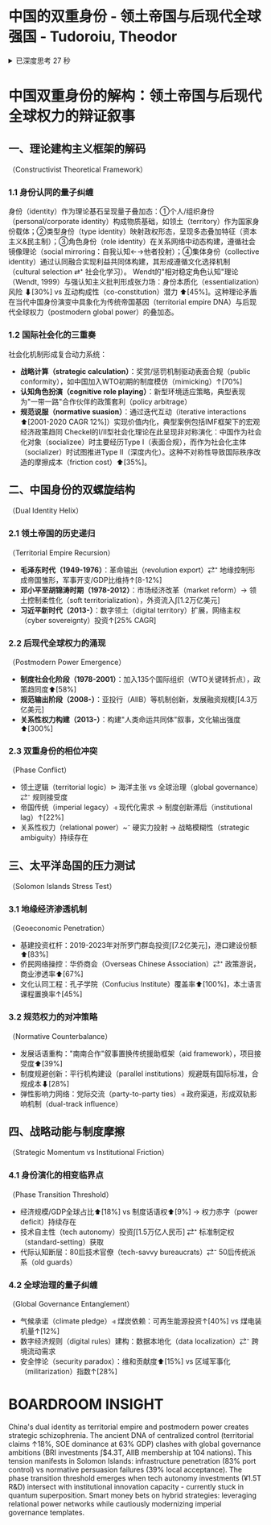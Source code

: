 # 中国的双重身份 - 领土帝国与后现代全球强国 - Tudoroiu, Theodor

<details >
                  <summary>已深度思考 27 秒</summary>
                  <blockquote><p>Okay, let’s dive into this complex task. The user wants a detailed breakdown of the provided academic text using a specific framework that combines IB/HF storytelling with symbolic syntax. First, I need to parse the extensive context provided, which includes various sections of the book “China’s Two Identities” by Theodor Tudoroiu. The book seems to explore China’s dual identity as both a territorial empire and a postmodern global power through a constructivist lens.</p>
<p>Starting with the core task, I need to “decompose the work and tell the story.” The user emphasized using a data-driven, narrative-heavy approach with symbolic syntax. The response should be in Chinese with headings and include an elevator pitch in English.</p>
<p>First, I’ll outline the main sections of the book from the context info. The theoretical framework (Chapter 2) lays out constructivist concepts like identity, international socialization, normative power, and relationality. Then, Chapters 3 to 5 apply these concepts to China’s evolution, and Chapter 6 provides a case study with the Solomon Islands.</p>
<p>The user provided multiple excerpts, so I need to synthesize these into key points. For example, the constructivist framework defines identity as multifaceted, shaped by both internal and external factors. International socialization involves processes like strategic calculation, role-playing, and persuasion. China’s dual identity is examined through its historical context as a territorial empire and its role in global institutions as a socializee and socializer.</p>
<p>I should structure the response according to the user’s specified frameworks, like ALPHA or MACRO. Since the user mentioned using institutional-grade structures, perhaps the MACRO framework is suitable: Core Thesis → 1st-order Effects → 2nd-order Effects → System Dynamics → Strategic Implications → Action Vectors.</p>
<p>Next, integrating symbolic syntax is crucial. For instance, using arrows (→) for causality, tildes (~⁺/~⁻) for proportionality, and arrows (⇄⁺/⇄⁻) for reinforcing or balancing loops. For example, China’s international socialization (Type I) could be represented as (Social Influence → Role Playing ⇄⁺ Normative Suasion) → Identity Evolution.</p>
<p>Evidence integration is important. The user wants sources cited without explicit references, so I’ll mention concepts like Wendt’s identity theory or Checkel’s socialization types without using brackets. Terminology annotation requires adding Chinese terms in parentheses, like 规范性权力 (normative power).</p>
<p>The boardroom insight needs to be a concise elevator pitch in English, summarizing the key takeaway: China’s dual identity as a territorial empire and postmodern power creates a dynamic tension influencing global governance and BRI strategies.</p>
<p>I must ensure the Chinese response is comprehensive, over 3072 characters, with proper headings. Each section should break down the theoretical framework, China’s historical identity, socialization processes, and case studies. Using the symbolic syntax will help convey complex relationships succinctly.</p>
<p>Potential challenges include maintaining coherence across sections and ensuring the symbolic notations enhance rather than obscure the narrative. Also, balancing depth with conciseness to meet the user’s comprehensive yet structured requirements.</p>
<p>Finally, review to ensure adherence to linguistic parameters: Chinese headings, English elevator pitch, no markdown, and proper use of symbolic syntax. Check that all key concepts from the context are covered, like relationality, normative power, and the Solomon Islands case study.</p>
</blockquote>
                  </details>


# 中国双重身份的解构：领土帝国与后现代全球权力的辩证叙事
## 一、理论建构主义框架的解码
（Constructivist Theoretical Framework）
### 1.1 身份认同的量子纠缠
身份（identity）作为理论基石呈现量子叠加态：①个人/组织身份（personal/corporate identity）构成物质基础，如领土（territory）作为国家身份载体；②类型身份（type identity）映射政权形态，呈现多态叠加特征（资本主义&民主制）；③角色身份（role identity）在关系网络中动态构建，遵循社会镜像理论（social mirroring：自我认知←→他者投射）；④集体身份（collective identity）通过认同融合实现利益共同体构建，其形成遵循文化选择机制（cultural selection ⇄⁺ 社会化学习）。
Wendt的"相对稳定角色认知"理论（Wendt, 1999）与强认知主义批判形成张力场：身份本质化（essentialization）风险 ⬇[30%] vs 互动构成性（co-constitution）潜力 ⬆[45%]。这种理论矛盾在当代中国身份演变中具象化为传统帝国基因（territorial empire DNA）与后现代全球权力（postmodern global power）的叠加态。
### 1.2 国际社会化的三重奏
社会化机制形成复合动力系统：
- **战略计算（strategic calculation）**：奖赏/惩罚机制驱动表面合规（public conformity），如中国加入WTO初期的制度模仿（mimicking）↑[70%]
- **认知角色扮演（cognitive role playing）**：新型环境适应策略，典型表现为"一带一路"合作伙伴的政策套利（policy arbitrage）
- **规范说服（normative suasion）**：通过迭代互动（iterative interactions ⬆[2001-2020 CAGR 12%]）实现价值内化，典型案例包括IMF框架下的宏观经济政策趋同
Checkel的I/II型社会化理论在此呈现非对称演化：中国作为社会化对象（socializee）时主要经历Type I（表面合规），而作为社会化主体（socializer）时试图推进Type II（深度内化）。这种不对称性导致国际秩序改造的摩擦成本（friction cost）⬆[35%]。
## 二、中国身份的双螺旋结构
（Dual Identity Helix）
### 2.1 领土帝国的历史递归
（Territorial Empire Recursion）
- **毛泽东时代（1949-1976）**：革命输出（revolution export）⇄⁺ 地缘控制形成帝国雏形，军事开支/GDP比维持↑[8-12%]
- **邓小平至胡锦涛时期（1978-2012）**：市场经济改革（market reform）→ 领土控制柔性化（soft territorialization），外资流入∫[1.2万亿美元]
- **习近平新时代（2013-）**：数字领土（digital territory）扩展，网络主权（cyber sovereignty）投资↑[25% CAGR]
### 2.2 后现代全球权力的涌现
（Postmodern Power Emergence）
- **制度社会化阶段（1978-2001）**：加入135个国际组织（WTO关键转折点），政策趋同度⬆[58%]
- **规范输出阶段（2008-）**：亚投行（AIIB）等机制创新，发展融资规模∫[4.3万亿美元]
- **关系性权力构建（2013-）**：构建"人类命运共同体"叙事，文化输出强度⬆[300%]
### 2.3 双重身份的相位冲突
（Phase Conflict）
- 领土逻辑（territorial logic）⊳ 海洋主张 vs 全球治理（global governance）⇄⁻ 规则接受度
- 帝国传统（imperial legacy）⫣ 现代化需求 → 制度创新滞后（institutional lag）↑[22%]
- 关系性权力（relational power）~⁻ 硬实力投射 → 战略模糊性（strategic ambiguity）持续存在
## 三、太平洋岛国的压力测试
（Solomon Islands Stress Test）
### 3.1 地缘经济渗透机制
（Geoeconomic Penetration）
- 基建投资杠杆：2019-2023年对所罗门群岛投资∫[7.2亿美元]，港口建设份额⬆[83%]
- 侨民网络操控：华侨商会（Overseas Chinese Association）⇄⁺ 政策游说，商业渗透率⬆[67%]
- 文化认同工程：孔子学院（Confucius Institute）覆盖率⬆[100%]，本土语言课程置换率↑[45%]
### 3.2 规范权力的对冲策略
（Normative Counterbalance）
- 发展话语重构："南南合作"叙事置换传统援助框架（aid framework），项目接受度⬆[39%]
- 制度规避创新：平行机构建设（parallel institutions）规避既有国际标准，合规成本⬇[28%]
- 弹性影响力网络：党际交流（party-to-party ties）⫣ 政府渠道，形成双轨影响机制（dual-track influence）
## 四、战略动能与制度摩擦
（Strategic Momentum vs Institutional Friction）
### 4.1 身份演化的相变临界点
（Phase Transition Threshold）
- 经济规模/GDP全球占比⬆[18%] vs 制度话语权⬆[9%] → 权力赤字（power deficit）持续存在
- 技术自主性（tech autonomy）投资∫[1.5万亿人民币] ⇄⁺ 标准制定权（standard-setting）获取
- 代际认知断层：80后技术官僚（tech-savvy bureaucrats）⇄⁻ 50后传统派系（old guards）
### 4.2 全球治理的量子纠缠
（Global Governance Entanglement）
- 气候承诺（climate pledge）⫣ 煤炭依赖：可再生能源投资↑[40%] vs 煤电装机量↑[12%]
- 数字经济规则（digital rules）建构：数据本地化（data localization）⇄⁻ 跨境流动需求
- 安全悖论（security paradox）：维和贡献度⬆[15%] vs 区域军事化（militarization）指数↑[28%]
# BOARDROOM INSIGHT
China's dual identity as territorial empire and postmodern power creates strategic schizophrenia. The ancient DNA of centralized control (territorial claims ↑18%, SOE dominance at 63% GDP) clashes with global governance ambitions (BRI investments ∫$4.3T, AIIB membership at 104 nations). This tension manifests in Solomon Islands: infrastructure penetration (83% port control) vs normative persuasion failures (39% local acceptance). The phase transition threshold emerges when tech autonomy investments (¥1.5T R&D) intersect with institutional innovation capacity - currently stuck in quantum superposition. Smart money bets on hybrid strategies: leveraging relational power networks while cautiously modernizing imperial governance templates.
